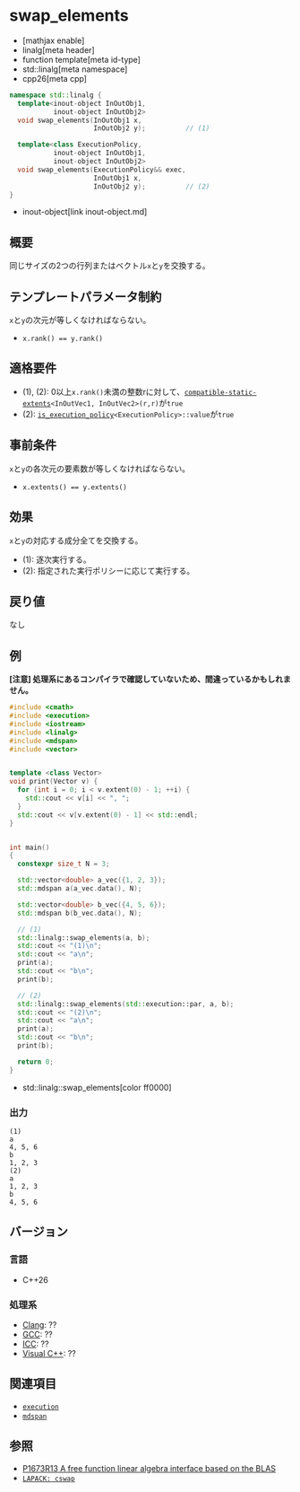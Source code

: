 # swap_elements
* [mathjax enable]
* linalg[meta header]
* function template[meta id-type]
* std::linalg[meta namespace]
* cpp26[meta cpp]

```cpp
namespace std::linalg {
  template<inout-object InOutObj1,
           inout-object InOutObj2>
  void swap_elements(InOutObj1 x,
                     InOutObj2 y);          // (1)

  template<class ExecutionPolicy,
           inout-object InOutObj1,
           inout-object InOutObj2>
  void swap_elements(ExecutionPolicy&& exec,
                     InOutObj1 x,
                     InOutObj2 y);          // (2)
}
```
* inout-object[link inout-object.md]

## 概要
同じサイズの2つの行列またはベクトル`x`と`y`を交換する。


## テンプレートパラメータ制約
`x`と`y`の次元が等しくなければならない。

- `x.rank() == y.rank()`


## 適格要件
- (1), (2): 0以上`x.rank()`未満の整数rに対して、[`compatible-static-extents`](/reference/linalg/compatible-static-extents.md)`<InOutVec1, InOutVec2>(r,r)`が`true`
- (2): [`is_execution_policy`](/reference/execution/is_execution_policy.md)`<ExecutionPolicy>::value`が`true`


## 事前条件
`x`と`y`の各次元の要素数が等しくなければならない。

- `x.extents() == y.extents()`


## 効果
`x`と`y`の対応する成分全てを交換する。

- (1): 逐次実行する。
- (2): 指定された実行ポリシーに応じて実行する。


## 戻り値
なし


## 例
**[注意] 処理系にあるコンパイラで確認していないため、間違っているかもしれません。**

```cpp example
#include <cmath>
#include <execution>
#include <iostream>
#include <linalg>
#include <mdspan>
#include <vector>


template <class Vector>
void print(Vector v) {
  for (int i = 0; i < v.extent(0) - 1; ++i) {
    std::cout << v[i] << ", ";
  }
  std::cout << v[v.extent(0) - 1] << std::endl;
}


int main()
{
  constexpr size_t N = 3;

  std::vector<double> a_vec({1, 2, 3});
  std::mdspan a(a_vec.data(), N);

  std::vector<double> b_vec({4, 5, 6});
  std::mdspan b(b_vec.data(), N);

  // (1)
  std::linalg::swap_elements(a, b);
  std::cout << "(1)\n";
  std::cout << "a\n";
  print(a);
  std::cout << "b\n";
  print(b);

  // (2)
  std::linalg::swap_elements(std::execution::par, a, b);
  std::cout << "(2)\n";
  std::cout << "a\n";
  print(a);
  std::cout << "b\n";
  print(b);

  return 0;
}
```
* std::linalg::swap_elements[color ff0000]


### 出力
```
(1)
a
4, 5, 6
b
1, 2, 3
(2)
a
1, 2, 3
b
4, 5, 6
```


## バージョン
### 言語
- C++26

### 処理系
- [Clang](/implementation.md#clang): ??
- [GCC](/implementation.md#gcc): ??
- [ICC](/implementation.md#icc): ??
- [Visual C++](/implementation.md#visual_cpp): ??


## 関連項目
- [`execution`](/reference/execution.md)
- [`mdspan`](/reference/mdspan.md)


## 参照
- [P1673R13 A free function linear algebra interface based on the BLAS](https://www.open-std.org/jtc1/sc22/wg21/docs/papers/2023/p1673r13.html)
- [`LAPACK: cswap`](https://netlib.org/lapack/explore-html/d7/d51/group__swap_ga1e8d1bbcbd0307e7a3839d0bd10e4118.html#ga1e8d1bbcbd0307e7a3839d0bd10e4118)

